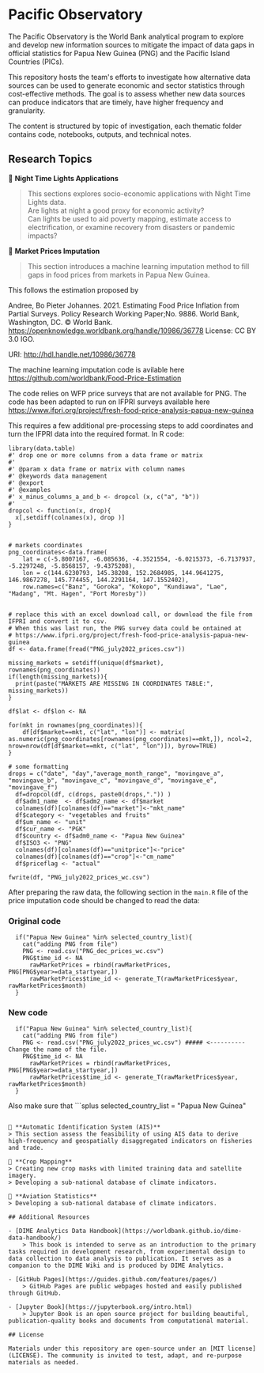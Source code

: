 # Pacific Observatory

The Pacific Observatory is the World Bank analytical program to explore and develop new information sources to mitigate the impact of data gaps in official statistics for Papua New Guinea (PNG) and the Pacific Island Countries (PICs).

This repository hosts the team's efforts to investigate how alternative data sources can be used to generate economic and sector statistics through cost-effective methods. The goal is to assess whether new data sources can produce indicators that are timely, have higher frequency and granularity.

The content is structured by topic of investigation, each thematic folder contains code, notebooks, outputs, and technical notes.

## Research Topics

🔖 **Night Time Lights Applications**
> This sections explores socio-economic applications with Night Time Lights data.  
Are lights at night a good proxy for economic activity?  
Can lights be used to aid poverty mapping, estimate access to electrification, or examine recovery from disasters or pandemic impacts?

🔖 **Market Prices Imputation**
> This section introduces a machine learning imputation method to fill gaps in food prices from markets in Papua New Guinea.


This follows the estimation proposed by

Andree, Bo Pieter Johannes. 2021. Estimating Food Price Inflation from Partial Surveys. Policy Research Working Paper;No. 9886. World Bank, Washington, DC. © World Bank. https://openknowledge.worldbank.org/handle/10986/36778 License: CC BY 3.0 IGO.

URI: http://hdl.handle.net/10986/36778 

The machine learning imputation code is avilable here https://github.com/worldbank/Food-Price-Estimation 

The code relies on WFP price surveys that are not available for PNG. The code has been adapted to run on IFPRI surveys available here https://www.ifpri.org/project/fresh-food-price-analysis-papua-new-guinea

This requires a few additional pre-processing steps to add coordinates and turn the IFPRI data into the required format. In R code:

```splus
library(data.table)
#' drop one or more columns from a data frame or matrix 
#'
#' @param x data frame or matrix with column names
#' @keywords data management
#' @export
#' @examples
#' x_minus_columns_a_and_b <- dropcol (x, c("a", "b"))
#' 
dropcol <- function(x, drop){
  x[,setdiff(colnames(x), drop )]
}


# markets coordinates
png_coordinates<-data.frame(
	lat = c(-5.8007167, -6.085636, -4.3521554, -6.0215373, -6.7137937, -5.2297248, -5.8568157, -9.4375208),
	lon = c(144.6230793, 145.38208, 152.2684985, 144.9641275, 146.9867278, 145.774455, 144.2291164, 147.1552402),
	row.names=c("Banz", "Goroka", "Kokopo", "Kundiawa", "Lae", "Madang", "Mt. Hagen", "Port Moresby"))


# replace this with an excel download call, or download the file from IFPRI and convert it to csv. 
# When this was last run, the PNG survey data could be ontained at 
# https://www.ifpri.org/project/fresh-food-price-analysis-papua-new-guinea
df <- data.frame(fread("PNG_july2022_prices.csv"))

missing_markets = setdiff(unique(df$market), rownames(png_coordinates))
if(length(missing_markets)){
  print(paste("MARKETS ARE MISSING IN COORDINATES TABLE:", missing_markets))
}

df$lat <- df$lon <- NA

for(mkt in rownames(png_coordinates)){
	df[df$market==mkt, c("lat", "lon")] <- matrix( as.numeric(png_coordinates[rownames(png_coordinates)==mkt,]), ncol=2, nrow=nrow(df[df$market==mkt, c("lat", "lon")]), byrow=TRUE)
}

# some formatting
drops = c("date", "day","average_month_range", "movingave_a", "movingave_b", "movingave_c", "movingave_d", "movingave_e", "movingave_f")
  df=dropcol(df, c(drops, paste0(drops,".")) )
  df$adm1_name  <- df$adm2_name <- df$market
  colnames(df)[colnames(df)=="market"]<-"mkt_name"
  df$category <- "vegetables and fruits"
  df$um_name <- "unit"
  df$cur_name <- "PGK"
  df$country <- df$adm0_name <- "Papua New Guinea"
  df$ISO3 <- "PNG"
  colnames(df)[colnames(df)=="unitprice"]<-"price"
  colnames(df)[colnames(df)=="crop"]<-"cm_name"
  df$priceflag <- "actual"

fwrite(df, "PNG_july2022_prices_wc.csv")

```

After preparing the raw data, the following section in the ```main.R``` file of the price imputation code should be changed to read the data:

### Original code
```splus
  if("Papua New Guinea" %in% selected_country_list){
    cat("adding PNG from file")
    PNG <- read.csv("PNG_dec_prices_wc.csv")
    PNG$time_id <- NA 
      rawMarketPrices = rbind(rawMarketPrices, PNG[PNG$year>=data_startyear,])
      rawMarketPrices$time_id <- generate_T(rawMarketPrices$year, rawMarketPrices$month)
  }
```
### New code
```splus
  if("Papua New Guinea" %in% selected_country_list){
    cat("adding PNG from file")
    PNG <- read.csv("PNG_july2022_prices_wc.csv") ##### <---------- Change the name of the file. 
    PNG$time_id <- NA 
      rawMarketPrices = rbind(rawMarketPrices, PNG[PNG$year>=data_startyear,])
      rawMarketPrices$time_id <- generate_T(rawMarketPrices$year, rawMarketPrices$month)
  }
```
Also make sure that ```splus
selected_country_list = "Papua New Guinea"
```

🔖 **Automatic Identification System (AIS)**
> This section assess the feasibility of using AIS data to derive high-frequency and geospatially disaggregated indicators on fisheries and trade.

🔖 **Crop Mapping**
> Creating new crop masks with limited training data and satellite imagery.  
> Developing a sub-national database of climate indicators.

🔖 **Aviation Statistics**
> Developing a sub-national database of climate indicators.

## Additional Resources

- [DIME Analytics Data Handbook](https://worldbank.github.io/dime-data-handbook/)
    > This book is intended to serve as an introduction to the primary tasks required in development research, from experimental design to data collection to data analysis to publication. It serves as a companion to the DIME Wiki and is produced by DIME Analytics.

- [GitHub Pages](https://guides.github.com/features/pages/)
    > GitHub Pages are public webpages hosted and easily published through GitHub.

- [Jupyter Book](https://jupyterbook.org/intro.html)
    > Jupyter Book is an open source project for building beautiful, publication-quality books and documents from computational material.

## License

Materials under this repository are open-source under an [MIT license](LICENSE). The community is invited to test, adapt, and re-purpose materials as needed.

